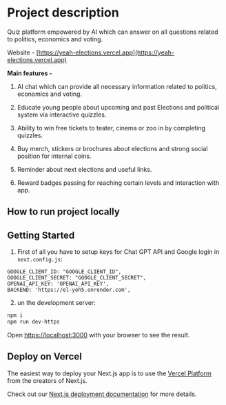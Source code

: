 # Project description

Quiz platform empowered by AI which can answer on all questions related to politics, economics and voting.

Website - [https://yeah-elections.vercel.app](https://yeah-elections.vercel.app)

**Main features -**

1. AI chat which can provide all necessary information related to politics, economics and voting.

2. Educate young people about upcoming and past Elections and political system via interactive quizzles.  

3. Ability to win free tickets to teater, cinema or zoo in by completing quizzles.

4. Buy merch, stickers or brochures about elections and strong social position for internal  coins.

5. Reminder about next elections and useful links.

6. Reward badges passing for reaching certain levels and interaction with app. 


## How to run project locally

## Getting Started

1. First of all you have to setup keys for Chat GPT API and Google login in `next.config.js`:


```
GOOGLE_CLIENT_ID: "GOOGLE_CLIENT_ID",
GOOGLE_CLIENT_SECRET: "GOOGLE_CLIENT_SECRET",
OPENAI_API_KEY: 'OPENAI_API_KEY',
BACKEND: 'https://el-yoh5.onrender.com',
```




2. un the development server:

```bash
npm i
npm run dev-https
```

Open [https://localhost:3000](https://localhost:3000) with your browser to see the result.


## Deploy on Vercel

The easiest way to deploy your Next.js app is to use the [Vercel Platform](https://vercel.com/new?utm_medium=default-template&filter=next.js&utm_source=create-next-app&utm_campaign=create-next-app-readme) from the creators of Next.js.

Check out our [Next.js deployment documentation](https://nextjs.org/docs/deployment) for more details.




